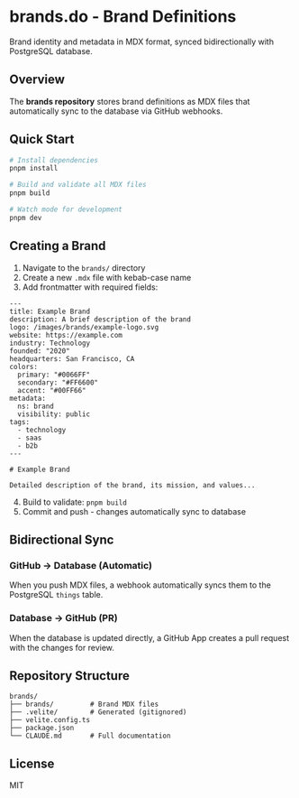 # brands.do - Brand Definitions

Brand identity and metadata in MDX format, synced bidirectionally with PostgreSQL database.

## Overview

The **brands repository** stores brand definitions as MDX files that automatically sync to the database via GitHub webhooks.

## Quick Start

```bash
# Install dependencies
pnpm install

# Build and validate all MDX files
pnpm build

# Watch mode for development
pnpm dev
```

## Creating a Brand

1. Navigate to the `brands/` directory
2. Create a new `.mdx` file with kebab-case name
3. Add frontmatter with required fields:

```mdx
---
title: Example Brand
description: A brief description of the brand
logo: /images/brands/example-logo.svg
website: https://example.com
industry: Technology
founded: "2020"
headquarters: San Francisco, CA
colors:
  primary: "#0066FF"
  secondary: "#FF6600"
  accent: "#00FF66"
metadata:
  ns: brand
  visibility: public
tags:
  - technology
  - saas
  - b2b
---

# Example Brand

Detailed description of the brand, its mission, and values...
```

4. Build to validate: `pnpm build`
5. Commit and push - changes automatically sync to database

## Bidirectional Sync

### GitHub → Database (Automatic)
When you push MDX files, a webhook automatically syncs them to the PostgreSQL `things` table.

### Database → GitHub (PR)
When the database is updated directly, a GitHub App creates a pull request with the changes for review.

## Repository Structure

```
brands/
├── brands/         # Brand MDX files
├── .velite/        # Generated (gitignored)
├── velite.config.ts
├── package.json
└── CLAUDE.md       # Full documentation
```

## License

MIT
